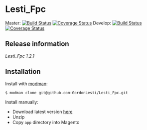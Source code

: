 Lesti_Fpc
=========

Master:
[![Build Status](https://travis-ci.org/GordonLesti/Lesti_Fpc.svg?branch=master)](https://travis-ci.org/GordonLesti/Lesti_Fpc)
[![Coverage Status](https://coveralls.io/repos/GordonLesti/Lesti_Fpc/badge.png?branch=master)](https://coveralls.io/r/GordonLesti/Lesti_Fpc?branch=master)
Develop:
[![Build Status](https://travis-ci.org/GordonLesti/Lesti_Fpc.svg?branch=develop)](https://travis-ci.org/GordonLesti/Lesti_Fpc)
[![Coverage Status](https://coveralls.io/repos/GordonLesti/Lesti_Fpc/badge.png?branch=develop)](https://coveralls.io/r/GordonLesti/Lesti_Fpc?branch=develop)

## Release information

*Lesti_Fpc 1.2.1*

## Installation

Install with [modman](https://github.com/colinmollenhour/modman):

    $ modman clone git@github.com:GordonLesti/Lesti_Fpc.git

Install manually:

* Download latest version [here](https://github.com/GordonLesti/Lesti_Fpc/archive/master.zip)
* Unzip
* Copy `app` directory into Magento
